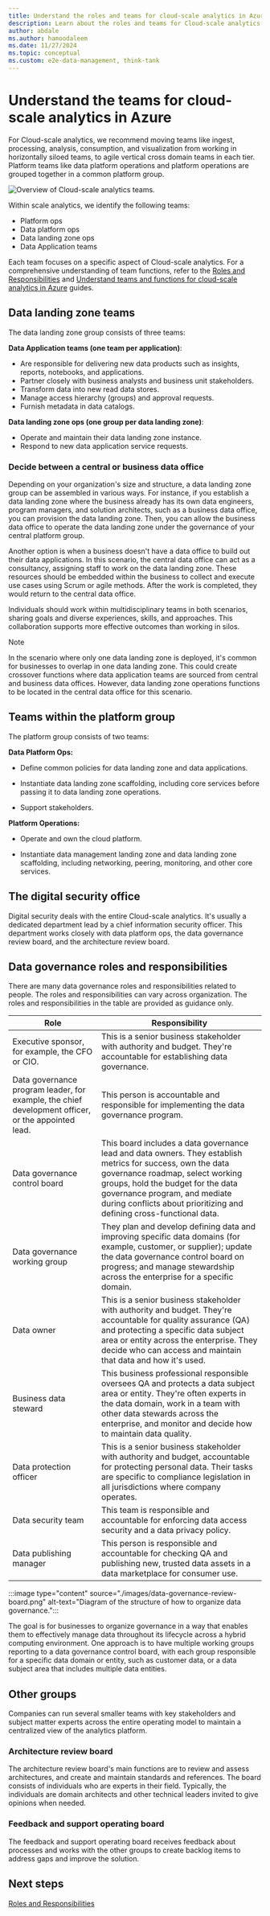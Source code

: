 ```yaml
---
title: Understand the roles and teams for cloud-scale analytics in Azure
description: Learn about the roles and teams for Cloud-scale analytics in Azure.
author: abdale
ms.author: hamoodaleem
ms.date: 11/27/2024
ms.topic: conceptual
ms.custom: e2e-data-management, think-tank
---
```


# Understand the teams for cloud-scale analytics in Azure

For Cloud-scale analytics, we recommend moving teams like ingest, processing, analysis, consumption, and visualization from working in horizontally siloed teams, to agile vertical cross domain teams in each tier. Platform teams like data platform operations and platform operations are grouped together in a common platform group.

![Overview of Cloud-scale analytics teams.](./images/enterprise-scale-analytics-ai-teams.png)

Within scale analytics, we identify the following teams:

- Platform ops
- Data platform ops
- Data landing zone ops
- Data Application teams

Each team focuses on a specific aspect of Cloud-scale analytics. For a comprehensive understanding of team functions, refer to the [Roles and Responsibilities](organize-roles-responsibilities.md) and [Understand teams and functions for cloud-scale analytics in Azure](../data-management/organize-team-functions.md) guides.

## Data landing zone teams

The data landing zone group consists of three teams:

**Data Application teams (one team per application)**:

- Are responsible for delivering new data products such as insights, reports, notebooks, and applications.
- Partner closely with business analysts and business unit stakeholders.
- Transform data into new read data stores.
- Manage access hierarchy (groups) and approval requests.
- Furnish metadata in data catalogs.

**Data landing zone ops (one group per data landing zone)**:

- Operate and maintain their data landing zone instance.
- Respond to new data application service requests.

### Decide between a central or business data office

Depending on your organization's size and structure, a data landing zone group can be assembled in various ways. For instance, if you establish a data landing zone where the business already has its own data engineers, program managers, and solution architects, such as a business data office, you can provision the data landing zone. Then, you can allow the business data office to operate the data landing zone under the governance of your central platform group.

Another option is when a business doesn't have a data office to build out their data applications. In this scenario, the central data office can act as a consultancy, assigning staff to work on the data landing zone. These resources should be embedded within the business to collect and execute use cases using Scrum or agile methods. After the work is completed, they would return to the central data office.

Individuals should work within multidisciplinary teams in both scenarios, sharing goals and diverse experiences, skills, and approaches. This collaboration supports more effective outcomes than working in silos.

> [!NOTE]
> In the scenario where only one data landing zone is deployed, it's common for businesses to overlap in one data landing zone. This could create crossover functions where data application teams are sourced from central and business data offices. However, data landing zone operations functions to be located in the central data office for this scenario.

## Teams within the platform group

The platform group consists of two teams:

**Data Platform Ops:**

- Define common policies for data landing zone and data applications.

- Instantiate data landing zone scaffolding, including core services before passing it to data landing zone operations.

- Support stakeholders.

**Platform Operations:**

- Operate and own the cloud platform.

- Instantiate data management landing zone and data landing zone scaffolding, including networking, peering, monitoring, and other core services.

## The digital security office

Digital security deals with the entire Cloud-scale analytics. It's usually a dedicated department lead by a chief information security officer. This department works closely with data platform ops, the data governance review board, and the architecture review board.

## Data governance roles and responsibilities

There are many data governance roles and responsibilities related to people. The roles and responsibilities can vary across organization. The roles and responsibilities in the table are provided as guidance only.

|Role |   Responsibility|
|--|--|
|Executive sponsor, for example, the CFO or CIO. |  This is a senior business stakeholder with authority and budget. They're accountable for establishing data governance.|
|Data governance program leader, for example, the chief development officer, or the appointed lead. | This person is accountable and responsible for implementing the data governance program.|
|Data governance control board |   This board includes a data governance lead and data owners. They establish metrics for success, own the data governance roadmap, select working groups, hold the budget for the data governance program, and mediate during conflicts about prioritizing and defining cross-functional data.|
|Data governance working group  |  They plan and develop defining data and improving specific data domains (for example, customer, or supplier); update the data governance control board on progress; and manage stewardship across the enterprise for a specific domain.|
|Data owner   | This is a senior business stakeholder with authority and budget. They're accountable for quality assurance (QA) and protecting a specific data subject area or entity across the enterprise. They decide who can access and maintain that data and how it's used.|
|Business data steward |   This business professional responsible oversees QA and protects a data subject area or entity. They're often experts in the data domain, work in a team with other data stewards across the enterprise, and monitor and decide how to maintain data quality.|
|Data protection officer  | This is a senior business stakeholder with authority and budget, accountable for protecting personal data. Their tasks are specific to compliance legislation in all jurisdictions where company operates.|
|Data security team  |  This team is responsible and accountable for enforcing data access security and a data privacy policy.|
|Data publishing manager   | This person is responsible and accountable for checking QA and publishing new, trusted data assets in a data marketplace for consumer use.|

:::image type="content" source="./images/data-governance-review-board.png" alt-text="Diagram of the structure of how to organize data governance.":::

The goal is for businesses to organize governance in a way that enables them to effectively manage data throughout its lifecycle across a hybrid computing environment. One approach is to have multiple working groups reporting to a data governance control board, with each group responsible for a specific data domain or entity, such as customer data, or a data subject area that includes multiple data entities.

## Other groups

Companies can run several smaller teams with key stakeholders and subject matter experts across the entire operating model to maintain a centralized view of the analytics platform.

### Architecture review board

The architecture review board's main functions are to review and assess architectures, and create and maintain standards and references. The board consists of individuals who are experts in their field. Typically, the individuals are domain architects and other technical leaders invited to give opinions when needed.

### Feedback and support operating board

The feedback and support operating board receives feedback about processes and works with the other groups to create backlog items to address gaps and improve the solution.

## Next steps

[Roles and Responsibilities](organize-roles-responsibilities.md)
